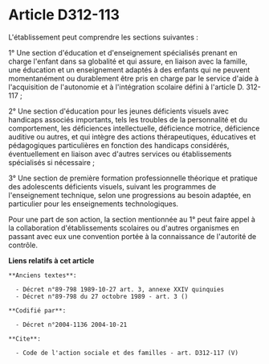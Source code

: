 # Article D312-113

L'établissement peut comprendre les sections suivantes :

1° Une section d'éducation et d'enseignement spécialisés prenant en charge l'enfant dans sa globalité et qui assure, en
liaison avec la famille, une éducation et un enseignement adaptés à des enfants qui ne peuvent momentanément ou durablement
être pris en charge par le service d'aide à l'acquisition de l'autonomie et à l'intégration scolaire défini à l'article D.
312-117 ;

2° Une section d'éducation pour les jeunes déficients visuels avec handicaps associés importants, tels les troubles de la
personnalité et du comportement, les déficiences intellectuelle, déficience motrice, déficience auditive ou autres, et qui
intègre des actions thérapeutiques, éducatives et pédagogiques particulières en fonction des handicaps considérés,
éventuellement en liaison avec d'autres services ou établissements spécialisés si nécessaire ;

3° Une section de première formation professionnelle théorique et pratique des adolescents déficients visuels, suivant les
programmes de l'enseignement technique, selon une progressions au besoin adaptée, en particulier pour les enseignements
technologiques.

Pour une part de son action, la section mentionnée au 1° peut faire appel à la collaboration d'établissements scolaires ou
d'autres organismes en passant avec eux une convention portée à la connaissance de l'autorité de contrôle.

**Liens relatifs à cet article**

	**Anciens textes**:

	  - Décret n°89-798 1989-10-27 art. 3, annexe XXIV quinquies
	  - Décret n°89-798 du 27 octobre 1989 - art. 3 ()

	**Codifié par**:

	  - Décret n°2004-1136 2004-10-21

	**Cite**:

	  - Code de l'action sociale et des familles - art. D312-117 (V)
